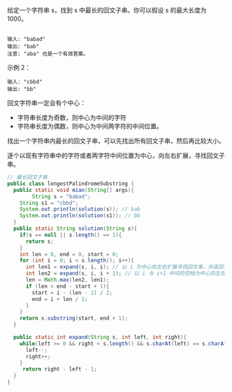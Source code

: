 给定一个字符串 s，找到 s 中最长的回文子串。你可以假设 s 的最大长度为 1000。

```

输入: "babad"
输出: "bab"
注意: "aba" 也是一个有效答案。
```

示例 2：
```
输入: "cbbd"
输出: "bb"
```



回文字符串一定会有个中心：

* 字符串长度为奇数，则中心为中间的字符
* 字符串长度为偶数，则中心为中间两字符的中间位置。

找出一个字符串内最长的回文子串，可以先找出所有回文子串，然后再比较大小。

逐个以现有字符串中的字符或者两字符中间位置为中心，向左右扩展，寻找回文子串。



```java
// 最长回文子串
public class longestPalindromeSubstring {
  public static void mian(String[] args){
		String s = "babad";
    String s1 = "cbbd";
    System.out.println(solution(s)); // bab
    System.out.println(solution(s1)); // bb
  }
  public static String solution(String s){
    if(s == null || s.length() == 1){
      return s;
    }
    int len = 0, end = 0, start = 0;
    for (int i = 0; i < s.length(); i++){
      int len1 = expand(s, i, i); // 以 i 为中心向左右扩展寻找回文串，并返回长度
      int len2 = expand(s, i, i + 1); // 以 i 与 i+1 中间的空档为中心向左右扩展寻找回文串，并返回长度
      len = Math.max(len2, len1);
      if (len > end - start + 1){
        start = i - (len - 1) / 2;
        end = i + len / 2;
      }
    }
    return s.substring(start, end + 1);
  }

  public static int expand(String s, int left, int right){
    while(left >= 0 && right < s.length() && s.charAt(left) == s.charAt(right)){
      left--;
      right++;
    }
     return right - left - 1;
  }
}

```

